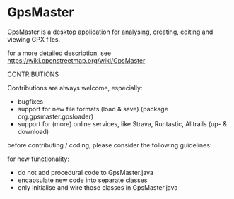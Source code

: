 # GpsMaster

GpsMaster is a desktop application for analysing, creating, editing and viewing GPX files.

for a more detailed description, see https://wiki.openstreetmap.org/wiki/GpsMaster

CONTRIBUTIONS

Contributions are always welcome, especially:

- bugfixes
- support for new file formats (load & save) (package org.gpsmaster.gpsloader)
- support for (more) online services, like Strava, Runtastic, Alltrails (up- & download)

before contributing / coding, please consider the following guidelines:

for new functionality:
- do not add procedural code to GpsMaster.java
- encapsulate new code into separate classes
- only initialise and wire those classes in GpsMaster.java


